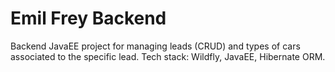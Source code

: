 # Emil Frey Backend
Backend JavaEE project for managing leads (CRUD) and types of cars associated to the specific lead. Tech stack: Wildfly, JavaEE, Hibernate ORM.